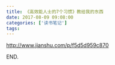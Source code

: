 ```yaml
---
title: 《高效能人士的7个习惯》教给我的东西
date: 2017-08-09 09:08:00
categories: ['读书笔记']
tags:
---
```


<http://www.jianshu.com/p/f5d5d959c870>

END.

<!-- more -->
